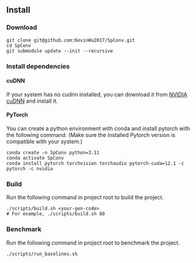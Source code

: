## Install

### Download
```shell
git clone git@github.com:KevinWu2017/SpConv.git
cd SpConv
git submodule update --init --recursive
```

### Install dependencies
#### cuDNN
If your system has no cudnn installed, you can download it from [NVIDIA cuDNN](https://developer.nvidia.com/cudnn) and install it.

#### PyTorch
You can create a python environment with conda and install pytorch with the following command. 
(Make sure the installed Pytorch version is compatible with your system.)
```shell
conda create -n SpConv python=3.11
conda activate SpConv
conda install pytorch torchvision torchaudio pytorch-cuda=12.1 -c pytorch -c nvidia
```

### Build
Run the following command in project root to build the project.
```shell
./scripts/build.sh <your-gen-code>
# For example, ./scripts/build.sh 80
```

### Benchmark
Run the following command in project root to benchmark the project.
```shell
./scripts/run_baselines.sh
```
